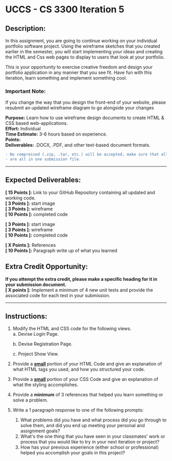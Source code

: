 # UCCS - CS 3300 Iteration 5

##  Description:
In this assignment, you are going to continue working on your individual portfolio software project. Using the wireframe 
sketches that you created earlier in the semester, you will start implementing your ideas and creating the HTML and Css 
web pages to display to users that look at your portfolio. <br>

This is your opportunity to exercise creative freedom and design your portfolio application in any manner that you see 
fit. Have fun with this iteration, learn something and implement something cool.

### Important  Note:
If you change the way that you design the front-end of your website, please resubmit an updated wireframe diagram to go alongside your changes <br>

**Purpose:** Learn how to use wireframe design documents to create HTML & CSS based web-applications.<br>
**Effort:** Individual <br>
**Time Estimate:** 3-6 hours based on experience.<br>
**Points:** <br>
**Deliverables:** .DOCX, .PDF, and other text-based document formats.

```diff 
- No compressed (.zip, .tar, etc.) will be accepted, make sure that all deliverables
- are all in one submission file.

 ```

---

## Expected Deliverables:
**[ 15 Points ]:** Link to your GitHub Repository containing all updated and working code.<br>
**[ 3  Points ]:** start image <br>
**[ 3  Points ]:** wireframe <br>
**[ 10 Points ]:** completed code <br>

**[ 3  Points ]:** start image <br>
**[ 3  Points ]:** wireframe <br>
**[ 10 Points ]:** completed code <br>

**[ X  Points ]:** References <br>
**[ 10 Points ]:** Paragraph write up of what you learned <br>

## Extra Credit Opportunity:
**If you attempt the extra credit, please make a specific heading for it in your submission document.** <br>
**[ X points ]:** Implement a minimum of 4 new unit tests and provide the associated code for each test in your submission.

---

## Instructions:

1. Modify the HTML and CSS code for the following views.<br>
   a. Devise Login Page. <br>
 
   b. Devise Registration Page. <br>
     
   c. Project Show View. <br>


2. Provide a <ins> **small**</ins> portion of your HTML Code and give an explanation of what HTML tags you used, and how you
      structured your code.


3. Provide a <ins> **small**</ins> portion of your CSS Code and give an explanation of what the styling accomplishes.


4. Provide a **minimum** of 3 references that helped you learn something or solve a problem.


5. Write a 1 paragraph response to one of the following prompts: <br>
   1. What problems did you have and what process did you go through to solve them, and did you end up meeting your personal 
   and assignment goals? <br>
   2. What's the one thing that you have seen in your classmates' work or process that you would like to try in
      your next iteration or project? <br>
   3. How has your previous experience (either school or professional) helped you accomplish your goals in this project? <br>



